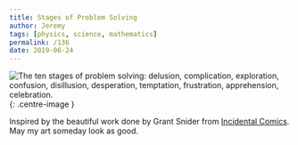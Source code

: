```yaml
---
title: Stages of Problem Solving
author: Jeremy
tags: [physics, science, mathematics]
permalink: /136
date: 2019-06-24
---
```


![The ten stages of problem solving: delusion, complication, exploration, confusion, disillusion, desperation, temptation, frustration, apprehension, celebration.](https://res.cloudinary.com/dh3hm8pb7/image/upload/c_scale,q_auto:best/v1535842782/Handwaving/Published/StagesOfSolvingAProblem.png){: .centre-image }

Inspired by the beautiful work done by Grant Snider from [Incidental Comics](http://www.incidentalcomics.com/). May my art someday look as good.
